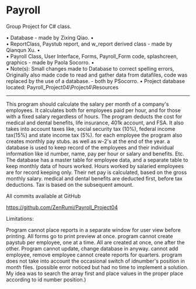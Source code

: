 Payroll
=================

Group Project for C# class. 

•  Database - made by Zixing Qiao. 
•	
•	ReportClass, Paystub report, and w_report derived class - made by Qianqun Xu. 
•	
•	Payroll Class, User Interface, Forms, Payroll_Form code, splashcreen, graphics - made by Paola Socorro.
•	
•	Note(s): Small changes made to Database to correct spelling errors, Originally also made code to read and gather data from datafiles, code was replaced by the use of a database. - both by PSocorro.
•	Project database located:  Payroll_Project04\Project4\Resources
***

This program should calculate the salary per month of a company's employees. It calculates both for employees paid per hour, and for those with a fixed salary regardless of hours. 
The program deducts the cost for medical and dental benefits, life insurance, 401k account, and FSA. 
It also takes into account taxes like, social security tax (10%), federal income tax(15%) and state income tax (5%).
for each employee the program also creates monthly pay stubs. as well as w-2's at the end of the year.
a database is used to keep record of the employees  and their individual information like id number, name, pay per hour or salary and benefits. Etc. 
The database has a master table for employee data, and a separate table to keep monthly data of hours worked. 
Hours worked by salaried employees are for record keeping only. Their net pay is calculated, based on the gross monthly salary. 
medical and dental benefits are deducted first, before tax deductions. Tax is based on the subsequent amount. 

All commits available at GitHub

https://github.com/ZenRumi/Payroll_Project04

Limitations: 

Program cannot place reports in a separate window for user view before printing. 
All forms go to print preview at once.
program cannot create paystub per employee, one at a time. All are created at once, one after the other.
Program cannot update, change database in anyway.
cannot add employee, remove employee
cannot create reports for quarters.
program does not take into account the occasional switch of idnumber's position in month files. (possible error noticed but had no time to implement a solution. My idea was to search the array first and place values in the proper place according to id number position.) 

